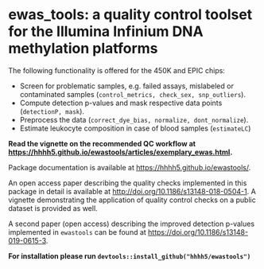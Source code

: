 # ewas_tools: a quality control toolset for the Illumina Infinium DNA methylation platforms

The following functionality is offered for the 450K and EPIC chips:

- Screen for problematic samples, e.g. failed assays, mislabeled or contaminated samples (`control_metrics, check_sex, snp_outliers`).
- Compute detection p-values and mask respective data points (`detectionP, mask`).
- Preprocess the data (`correct_dye_bias, normalize, dont_normalize`).
- Estimate leukocyte composition in case of blood samples (`estimateLC`)

**Read the vignette on the recommended QC workflow at <https://hhhh5.github.io/ewastools/articles/exemplary_ewas.html>.**

Package documentation is available at <https://hhhh5.github.io/ewastools/>.


An open access paper describing the quality checks implemented in this package in detail is available at <http://doi.org/10.1186/s13148-018-0504-1>. A vignette demonstrating the application of quality control checks on a public dataset is provided as well.

A second paper (open access) describing the improved detection p-values implemented in `ewastools` can be found at <https://doi.org/10.1186/s13148-019-0615-3>.

**For installation please run `devtools::install_github("hhhh5/ewastools")`**
